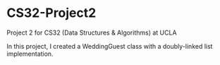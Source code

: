 # CS32-Project2
Project 2 for CS32 (Data Structures &amp; Algorithms) at UCLA

In this project, I created a WeddingGuest class with a doubly-linked list implementation.
